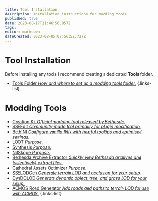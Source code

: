 ```yaml
---
title: Tool Installation
description: Installation instructions for modding tools.
published: true
date: 2023-08-17T11:46:56.857Z
tags: 
editor: markdown
dateCreated: 2023-08-05T07:56:52.727Z
---
```


# Tool Installation

Before installing any tools I recommend creating a dedicated **Tools** folder.

- [Tools Folder *How and where to set up a modding tools folder.*](/en/tools/tools-folder)
{.links-list}

# Modding Tools

- [Creation Kit *Official modding tool released by Bethesda.*](/tools/creation-kit)
- [SSEEdit *Community-made tool primarily for plugin modification.*](/en/tools/sseedit)
- [BethINI *Configure vanilla INIs with helpful tooltips and optimised settings.*](/tools/bethini)
- [LOOT *Purpose.*](/tools/loot)
- [Synthesis *Purpose.*](/en/tools/synthesis)
- [NifSkope *Purpose.*](/en/tools/nifskope)
- [Bethesda Archive Extractor *Quickly view Bethesda archives and (selectively) extract files.*](/en/tools/bae)
- [Cathedral Assets Optimizer *Purpose.*](/tools/cao)
- [SSELODGen *Generate terrain LOD and occlusion for your setup.*](/en/tools/sselodgen)
- [DynDOLOD *Generate dynamic object, tree, and grass LOD for your setup.*](/en/tools/dyndolod)
- [ACMOS Road Generator *Add roads and paths to terrain LOD for use with ACMOS.*](/tools/acmos-road-generator)
{.links-list}